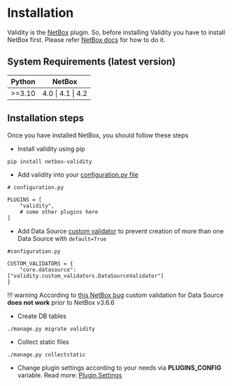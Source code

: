 # Installation


Validity is the [NetBox](https://netboxlabs.com/oss/netbox/) plugin. So, before installing Validity you have to install NetBox first. Please refer [NetBox docs](https://netboxlabs.com/docs/netbox/en/stable/installation/) for how to do it.

## System Requirements (latest version)

| **Python** | **NetBox**      |
|------------|-----------------|
| >=3.10     | 4.0 &#124; 4.1 &#124; 4.2 |

## Installation steps
Once you have installed NetBox, you should follow these steps

* Install validity using pip
```console
pip install netbox-validity
```

* Add validity into your [configuration.py file](https://docs.netbox.dev/en/stable/configuration/)
```
# configuration.py

PLUGINS = [
    "validity",
    # some other plugins here
]
```

* Add Data Source [custom validator](https://docs.netbox.dev/en/stable/customization/custom-validation/) to prevent creation of more than one Data Source with `default=True`
```
#configuration.py

CUSTOM_VALIDATORS = {
    "core.datasource": ["validity.custom_validators.DataSourceValidator"]
}

```
!!! warning
    According to [this NetBox bug](https://github.com/netbox-community/netbox/issues/14349) custom validation for Data Source **does not work** prior to NetBox v3.6.6


* Create DB tables
```console
./manage.py migrate validity
```

* Collect static files
```console
./manage.py collectstatic
```

* Change plugin settings according to your needs via **PLUGINS_CONFIG** variable. Read more: [Plugin Settings](plugin_settings.md)
